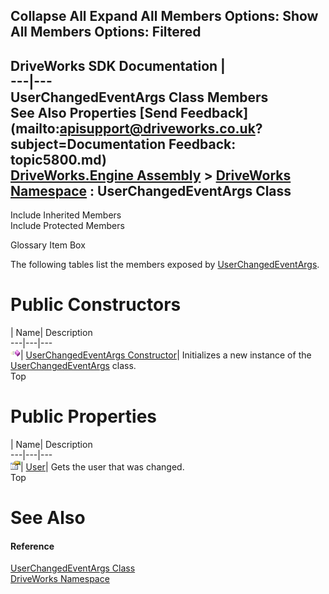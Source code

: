        

 Collapse All Expand All  Members Options: Show All  Members Options: Filtered   
---  
DriveWorks SDK Documentation  |   
---|---  
UserChangedEventArgs Class Members   
See Also Properties [Send Feedback](mailto:apisupport@driveworks.co.uk?subject=Documentation Feedback: topic5800.md)  
[DriveWorks.Engine Assembly](topic2156.md) > [DriveWorks Namespace](topic2159.md) : UserChangedEventArgs Class  
---  
  
Include Inherited Members    
Include Protected Members  


Glossary Item Box

The following tables list the members exposed by [UserChangedEventArgs](topic5800.md).

# Public Constructors

| Name| Description  
---|---|---  
![Public Constructor](dotnetimages/publicConstructor.gif)| [UserChangedEventArgs Constructor](topic5807.md)| Initializes a new instance of the [UserChangedEventArgs](topic5800.md) class.   
Top

# Public Properties

| Name| Description  
---|---|---  
![Public Property](dotnetimages/publicProperty.gif)| [User](topic5808.md)| Gets the user that was changed.   
Top

# See Also

#### Reference

[UserChangedEventArgs Class](topic5800.md)   
[DriveWorks Namespace](topic2159.md)


